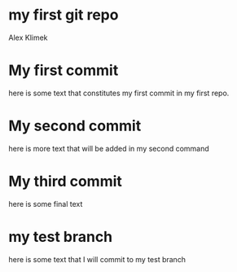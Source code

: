 my first git repo
================
Alex Klimek

# My first commit

here is some text that constitutes my first commit in my first repo.

# My second commit

here is more text that will be added in my second command

# My third commit

here is some final text

# my test branch

here is some text that I will commit to my test branch
